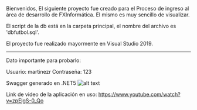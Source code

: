 Bienvenidos,
El siguiente proyecto fue creado para el Proceso de ingreso al área  de desarrollo de FXInformática.
El mismo es muy sencillo de visualizar.

El script de la db está en la carpeta principal, el nombre del archivo es 'dbfutbol.sql'.

El proyecto fue realizado mayormente en Visual Studio 2019.


------

Dato importante para probarlo:

Usuario: martinezr
Contraseña: 123


Swagger generado en .NET5
![alt text](https://i.imgur.com/Ux0ERl0.png)

Link de video de la aplicación en uso:
https://www.youtube.com/watch?v=zpElgS-0_Qo

